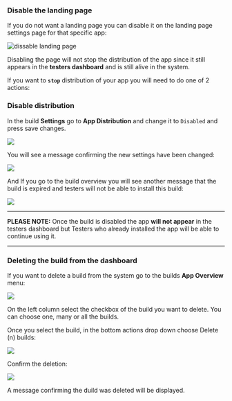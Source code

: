 ### Disable the landing page 

If you do not want a landing page you can disable it on the landing page settings page for that specific app:

![dissable landing page](/img/landing-pages-on-off.png)

Disabling the page will not stop the distribution of the app since it still appears in the **testers dashboard** and is still alive in the system.


If you want to **`stop`** distribution of your app you will need to do one of 2 actions:

### Disable distribution

In the build **Settings** go to **App Distribution**  and change it to `Disabled` and press save changes.

![](/img/app_distribution/dissable-dist-build.png)

You will see a message confirming the new settings have been changed:

![](/img/app_distribution/app-dist-save-sucsess.png)

And If you go to the build overview you will see another message that the build is expired and testers will not be able to install this build:

![](/img/app_distribution/build-invalid.png)

_______
**PLEASE NOTE:** Once the build is disabled the app **will not appear** in the testers dashboard but Testers who already installed the app will be able to continue using it.
_______

### Deleting the build from the dashboard

If you want to delete a build from the system go to the builds **App Overview** menu:

![](/img/app_distribution/select-builds.png)

On the left column select the checkbox of the build you want to delete. You can choose one, many or all the builds.

Once you select the build, in the bottom actions drop down choose Delete (n) builds:

![](/img/app_distribution/delet-builds.png)

Confirm the deletion:

![](/img/app_distribution/confirm-delete.png)

A message confirming the duild was deleted will be displayed.
